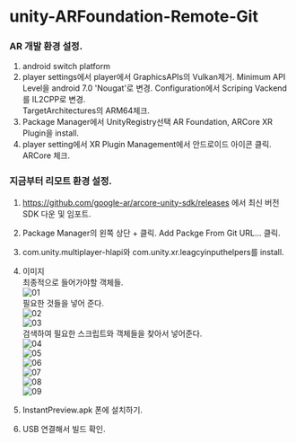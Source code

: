 # unity-ARFoundation-Remote-Git   
### AR 개발 환경 설정.   
1. android switch platform   
2. player settings에서 player에서 GraphicsAPIs의 Vulkan제거. Minimum API Level을 android 7.0 'Nougat'로 변경. Configuration에서 Scriping Vackend를 IL2CPP로 변경.   
TargetArchitectures의 ARM64체크.   
3. Package Manager에서 UnityRegistry선택 AR Foundation, ARCore XR Plugin을 install.   
4. player setting에서 XR Plugin Management에서 안드로이드 아이콘 클릭. ARCore 체크.   


### 지금부터 리모트 환경 설정.   
1. https://github.com/google-ar/arcore-unity-sdk/releases 에서 최신 버전 SDK 다운 및 임포트.   
2. Package Manager의 왼쪽 상단 + 클릭. Add Packge From Git URL... 클릭.   
3. com.unity.multiplayer-hlapi와 com.unity.xr.leagcyinputhelpers를 install.   
4. 이미지   
최종적으로 들어가야할 객체들.   
![01](https://user-images.githubusercontent.com/48555909/129133195-fd95abd1-e3e6-49d6-8563-c79363554941.png)   
필요한 것들을 넣어 준다.   
![02](https://user-images.githubusercontent.com/48555909/129133230-e4408f8c-a23b-4482-9ff7-5c79e5680e62.png)   
![03](https://user-images.githubusercontent.com/48555909/129133236-1bb11e88-5f9b-4a97-b78a-ae88a2d7de35.png)   
검색하여 필요한 스크립트와 객체들을 찾아서 넣어준다.   
![04](https://user-images.githubusercontent.com/48555909/129133254-ca711fbf-73ef-4343-89df-96109c08a267.png)   
![05](https://user-images.githubusercontent.com/48555909/129133242-bb48cfd4-4c9d-430d-afc1-aeb101fbb95e.png)   
![06](https://user-images.githubusercontent.com/48555909/129133245-b15ad234-4118-4ce2-97cb-061f4eeed286.png)   
![07](https://user-images.githubusercontent.com/48555909/129133247-b83a4d7a-d01c-47e5-8f1a-4fd6badadf27.png)   
![08](https://user-images.githubusercontent.com/48555909/129133249-85ff2ad9-bfd1-444e-8db3-bfde59ee7139.png)   
![09](https://user-images.githubusercontent.com/48555909/129133252-f8613220-d9e7-477b-933b-4a2e2d140fb9.png)   

5. InstantPreview.apk 폰에 설치하기.   
6. USB 연결해서 빌드 확인.   
 

